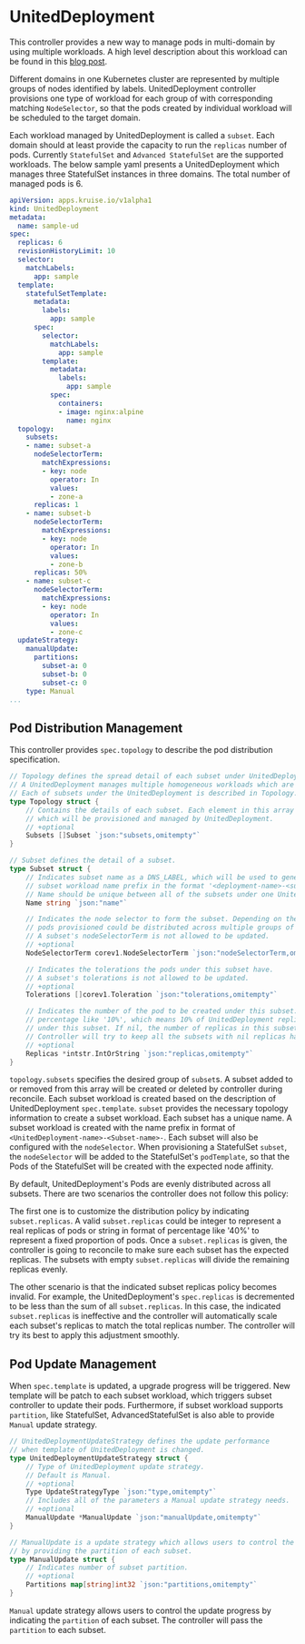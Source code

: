 # UnitedDeployment

This controller provides a new way to manage pods in multi-domain by using multiple workloads.
A high level description about this workload can be found in this [blog post](http://openkruise.io/en-us/blog/blog3.html).

Different domains in one Kubernetes cluster are represented by multiple groups of
nodes identified by labels. UnitedDeployment controller provisions one type of workload
for each group of with corresponding matching `NodeSelector`, so that
the pods created by individual workload will be scheduled to the target domain.

Each workload managed by UnitedDeployment is called a `subset`.
Each domain should at least provide the capacity to run the `replicas` number of pods.
Currently `StatefulSet` and `Advanced StatefulSet` are the supported workloads. The below sample yaml
presents a UnitedDeployment which manages three StatefulSet instances in three domains.
The total number of managed pods is 6.

```yaml
apiVersion: apps.kruise.io/v1alpha1
kind: UnitedDeployment
metadata:
  name: sample-ud
spec:
  replicas: 6
  revisionHistoryLimit: 10
  selector:
    matchLabels:
      app: sample
  template:
    statefulSetTemplate:
      metadata:
        labels:
          app: sample
      spec:
        selector:
          matchLabels:
            app: sample
        template:
          metadata:
            labels:
              app: sample
          spec:
            containers:
            - image: nginx:alpine
              name: nginx
  topology:
    subsets:
    - name: subset-a
      nodeSelectorTerm:
        matchExpressions:
        - key: node
          operator: In
          values:
          - zone-a
      replicas: 1
    - name: subset-b
      nodeSelectorTerm:
        matchExpressions:
        - key: node
          operator: In
          values:
          - zone-b
      replicas: 50%
    - name: subset-c
      nodeSelectorTerm:
        matchExpressions:
        - key: node
          operator: In
          values:
          - zone-c
  updateStrategy:
    manualUpdate:
      partitions:
        subset-a: 0
        subset-b: 0
        subset-c: 0
    type: Manual
...
```

## Pod Distribution Management

This controller provides `spec.topology` to describe the pod distribution specification.

```go
// Topology defines the spread detail of each subset under UnitedDeployment.
// A UnitedDeployment manages multiple homogeneous workloads which are called subset.
// Each of subsets under the UnitedDeployment is described in Topology.
type Topology struct {
    // Contains the details of each subset. Each element in this array represents one subset
    // which will be provisioned and managed by UnitedDeployment.
    // +optional
    Subsets []Subset `json:"subsets,omitempty"`
}

// Subset defines the detail of a subset.
type Subset struct {
    // Indicates subset name as a DNS_LABEL, which will be used to generate
    // subset workload name prefix in the format '<deployment-name>-<subset-name>-'.
    // Name should be unique between all of the subsets under one UnitedDeployment.
    Name string `json:"name"`

    // Indicates the node selector to form the subset. Depending on the node selector,
    // pods provisioned could be distributed across multiple groups of nodes.
    // A subset's nodeSelectorTerm is not allowed to be updated.
    // +optional
    NodeSelectorTerm corev1.NodeSelectorTerm `json:"nodeSelectorTerm,omitempty"`

    // Indicates the tolerations the pods under this subset have.
    // A subset's tolerations is not allowed to be updated.
    // +optional
    Tolerations []corev1.Toleration `json:"tolerations,omitempty"`

    // Indicates the number of the pod to be created under this subset. Replicas could also be
    // percentage like '10%', which means 10% of UnitedDeployment replicas of pods will be distributed
    // under this subset. If nil, the number of replicas in this subset is determined by controller.
    // Controller will try to keep all the subsets with nil replicas have average pods.
    // +optional
    Replicas *intstr.IntOrString `json:"replicas,omitempty"`
}
```

`topology.subsets` specifies the desired group of `subset`s.
A subset added to or removed from this array will be created or deleted by controller during reconcile.
Each subset workload is created based on the description of UnitedDeployment `spec.template`.
`subset` provides the necessary topology information to create a subset workload.
Each subset has a unique name.  A subset workload is created with the name prefix in
format of `<UnitedDeployment-name>-<Subset-name>-`. Each subset will also be configured with
the `nodeSelector`.
When provisioning a StatefulSet `subset`, the `nodeSelector` will be added
to the StatefulSet's `podTemplate`, so that the Pods of the StatefulSet will be created with the
expected node affinity.

By default, UnitedDeployment's Pods are evenly distributed across all subsets.
There are two scenarios the controller does not follow this policy:

The first one is to customize the distribution policy by indicating `subset.replicas`.
A valid `subset.replicas` could be integer to represent a real replicas of pods or
string in format of percentage like '40%' to represent a fixed proportion of pods.
Once a `subset.replicas` is given, the controller is going to reconcile to make sure
each subset has the expected replicas.
The subsets with empty `subset.replicas` will divide the remaining replicas evenly.

The other scenario is that the indicated subset replicas policy becomes invalid.
For example, the UnitedDeployment's `spec.replicas` is decremented to be less
than the sum of all `subset.replicas`.
In this case, the indicated `subset.replicas` is ineffective and the controller
will automatically scale each subset's replicas to match the total replicas number.
The controller will try its best to apply this adjustment smoothly.

## Pod Update Management

When `spec.template` is updated, a upgrade progress will be triggered.
New template will be patch to each subset workload, which triggers subset controller
to update their pods.
Furthermore, if subset workload supports `partition`, like StatefulSet, AdvancedStatefulSet
is also able to provide `Manual` update strategy.

```go
// UnitedDeploymentUpdateStrategy defines the update performance
// when template of UnitedDeployment is changed.
type UnitedDeploymentUpdateStrategy struct {
    // Type of UnitedDeployment update strategy.
    // Default is Manual.
    // +optional
    Type UpdateStrategyType `json:"type,omitempty"`
    // Includes all of the parameters a Manual update strategy needs.
    // +optional
    ManualUpdate *ManualUpdate `json:"manualUpdate,omitempty"`
}

// ManualUpdate is a update strategy which allows users to control the update progress
// by providing the partition of each subset.
type ManualUpdate struct {
    // Indicates number of subset partition.
    // +optional
    Partitions map[string]int32 `json:"partitions,omitempty"`
}
```

`Manual` update strategy allows users to control the update progress by indicating
the `partition` of each subset. The controller will pass the `partition` to each subset.
